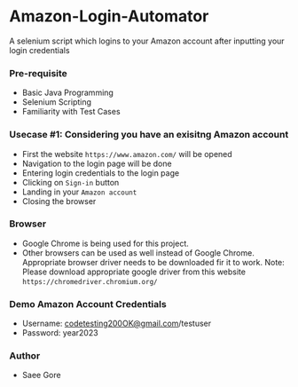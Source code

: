 # Amazon-Login-Automator
A selenium script which logins to your Amazon account after inputting your login credentials

### Pre-requisite
- Basic Java Programming
- Selenium Scripting
- Familiarity with Test Cases

### Usecase #1: Considering you have an exisitng Amazon account

- First the website `https://www.amazon.com/` will be opened
- Navigation to the login page will be done
- Entering login credentials to the login page
- Clicking on `Sign-in` button
- Landing in your `Amazon account`
- Closing the browser

### Browser 
- Google Chrome is being used for this project. 
- Other browsers can be used as well instead of Google Chrome. Appropriate browser driver needs to be downloaded fir it to work.
Note: Please download appropriate google driver from this website `https://chromedriver.chromium.org/`


### Demo Amazon Account Credentials 
- Username: codetesting200OK@gmail.com/testuser
- Password: year2023

### Author
- Saee Gore
